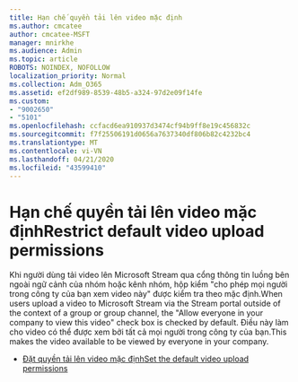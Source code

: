 ```yaml
---
title: Hạn chế quyền tải lên video mặc định
ms.author: cmcatee
author: cmcatee-MSFT
manager: mnirkhe
ms.audience: Admin
ms.topic: article
ROBOTS: NOINDEX, NOFOLLOW
localization_priority: Normal
ms.collection: Adm_O365
ms.assetid: ef2df989-8539-48b5-a324-97d2e09f14fe
ms.custom:
- "9002650"
- "5101"
ms.openlocfilehash: ccfacd6ea910937d3474cf94b9ff8e19c456832c
ms.sourcegitcommit: f7f25506191d0656a7637340df806b82c4232bc4
ms.translationtype: MT
ms.contentlocale: vi-VN
ms.lasthandoff: 04/21/2020
ms.locfileid: "43599410"
---
```

# <a name="restrict-default-video-upload-permissions"></a><span data-ttu-id="bf683-102">Hạn chế quyền tải lên video mặc định</span><span class="sxs-lookup"><span data-stu-id="bf683-102">Restrict default video upload permissions</span></span>

<span data-ttu-id="bf683-103">Khi người dùng tải video lên Microsoft Stream qua cổng thông tin luồng bên ngoài ngữ cảnh của nhóm hoặc kênh nhóm, hộp kiểm "cho phép mọi người trong công ty của bạn xem video này" được kiểm tra theo mặc định.</span><span class="sxs-lookup"><span data-stu-id="bf683-103">When users upload a video to Microsoft Stream via the Stream portal outside of the context of a group or group channel, the "Allow everyone in your company to view this video" check box is checked by default.</span></span> <span data-ttu-id="bf683-104">Điều này làm cho video có thể được xem bởi tất cả mọi người trong công ty của bạn.</span><span class="sxs-lookup"><span data-stu-id="bf683-104">This makes the video available to be viewed by everyone in your company.</span></span>

- [<span data-ttu-id="bf683-105">Đặt quyền tải lên video mặc định</span><span class="sxs-lookup"><span data-stu-id="bf683-105">Set the default video upload permissions</span></span>](https://docs.microsoft.com/stream/default-video-permissions)
